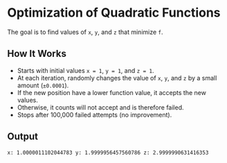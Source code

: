 # Optimization of Quadratic Functions

The goal is to find values of `x`, `y`, and `z` that minimize `f`.

## How It Works
- Starts with initial values `x = 1`, `y = 1`, and `z = 1`.
- At each iteration, randomly changes the value of `x`, `y`, and `z` by a small amount (`±0.0001`).
- If the new position have a lower function value, it accepts the new values.
- Otherwise, it counts will not accept and is therefore failed.
- Stops after 100,000 failed attempts (no improvement).

## Output
```
x: 1.0000011102044783 y: 1.9999956457560786 z: 2.9999990631416353
```
